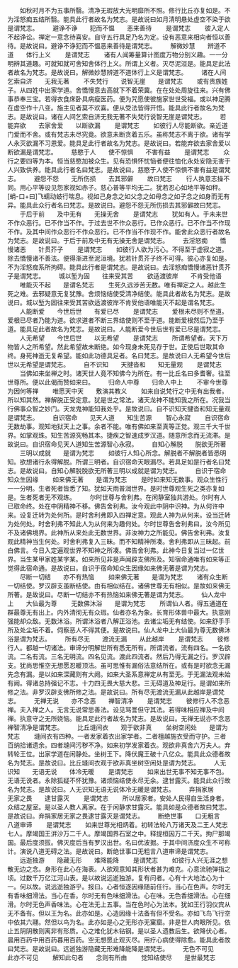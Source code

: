 <!-- { "loadSidebar": true } -->
　　如秋时月不为五事所翳。清净无瑕放大光明靡所不照。修行比丘亦复如是。不为淫怒痴五结所翳。能具此行者故名为梵志。是故说曰如月清明悬处虚空不染于欲是谓梵志。
　　避诤不诤　　犯而不愠　　恶来善待
　　是谓梵志
　　彼入定人不起诤讼。禅定一意念待喜安。自守五行具足乃名为定。设有恶意来相向者恒以善待。是故说曰。避诤不诤犯而不愠恶来善待是谓梵志。
　　解微妙慧　　辨道不道　　体行上义
　　是谓梵志
　　诸有人闻筹量算计图度万物分别义趣。一一分明辨其道趣。可就知就可舍知舍体行上义。所谓上义者。灭尽泥洹是。能具足此法者故名为梵志。是故说曰。解微妙慧辨道不道体行上义是谓梵志。
　　诸在人间　　乞索自济　　无我无著
　　不失梵行　　说智无崖　　是谓梵志
　　或有贵族姓子。从四姓中出家学道。舍憍慢意去高就下不着荣冀。在在处处周旋往来。兴有佛事恭奉三宝。若得衣食床卧具病瘦医药。便为咒愿使彼施家世世受福。或以神足腾在虚空作十八变。施主见者莫不欢喜。便从受法皆得开悟。能具此行者故名为梵志。是故说曰。诸在人间乞索自济无我无著不失梵行说智无崖是谓梵志。
　　若能弃欲　　去家舍爱　　以断欲漏
　　是谓梵志
　　如彼行人尽能断欲。亲近道门爱而不舍。或有梵志未尽究竟。欲意未断贪着五乐。虽称梵志不离于欲。诸有学人永灭欲漏不习恩爱。能具足此行者故名为梵志。是故说曰。若能弃欲去家舍爱以断欲漏是谓梵志。
　　慈愍于人　　使不惊惧　　不害有益
　　是谓梵志
　　众行之要四等为本。恒当慈愍加被众生。见有恐惧怀忧恼者便往恤化永处安隐无害于人兴致供养。能具此行者名曰梵志。是故说曰。慈愍于人使不惊惧不害有益是谓梵志。
　　避怨不怨　　无所伤损　　去其邪僻
　　故曰梵志
　　行人执意志操不同。用心平等设见怨家视如赤子。慈心普等平均无二。犹若忍心如地平等如秤。[蜎-口+曰]飞蠕动蚑行喘息。视如己身念之如父念之如母念之如子念之如身而无有异。能具此众行者名曰梵志。是故说曰。避怨不怨无所伤损去其邪僻故曰梵志。
　　于后于前　　及中无有　　无操无舍
　　是谓梵志
　　犹如有人。于未来世不作众恶行。已不作当不作。于过去世不作众恶行。已作众恶行。已不作当不作现不作。及其中间作众恶行不作众恶行。已不作当不作现不作。能舍此众恶行者故名为梵志。是故说曰。于后于前及中无有无操无舍是谓梵志。
　　去淫怒痴　　憍慢诸恶　　针贯芥子
　　是谓梵志
　　如彼行人欲为污心。不得至于虚寂之道。除去憍慢诸不善法。便得渐进至泥洹境。犹若针贯芥子终不可得。彼心亦复如是。不为淫怒痴系所拘碍。能具此行者是谓梵志。是故说曰。去淫怒痴憍慢诸恶针贯芥子是谓梵志。
　　城以堑为固　　往来受其苦
　　欲适渡彼岸　　不肯受他语
　　唯能灭不起　　是谓名梵志
　　生死久远涉苦无数。唯有禅定之人。越此生死之难。去邪疑意无复犹豫。舍烦恼结使受清净结使。能具此者故名为梵志。是故说曰。城以堑为固往来受其苦欲适渡彼岸不肯受他语唯能灭不起是谓名梵志。
　　人能断爱　　今世后世　　有爱已尽
　　是谓梵志
　　爱根未尽则不至道。爱根已尽者乃能为道。欲求道者不断三界结使则不至于道。能断爱根然后乃至于道。能具足此者故名为梵志。是故说曰。人能断爱今世后世有爱已尽是谓梵志。
　　人无希望　　今世后世　　以无希望
　　是谓梵志
　　所谓希望者。天下万物皆人之所希望。然此希望故未断绝。如今现身未死见存于世。正使后世取其命终。身死神逝无复希望。能如此功德具足者。名曰梵志。是故说曰人无希望今世后世以无希望是谓梵志。
　　自不识知　　天揵沓和　　知无量观
　　是谓梵志
　　当佛如来坐禅之时。诸天世人竟不知佛今为所在。有一比丘名曰多耆奢。往至世尊所。便以此偈而赞如来曰。
　　归命人中尊　　归命人中上
　　不审今世尊　　为因何等禅
　　唯愿天中天　　敷演其教义
　　如来自说梵行之中无有出我者。所以知其然。禅解脱正受定意。犹是世之常法。诸天龙神不能知我之所在。况我当行佛事众智之妙门。天龙鬼神能知我处乎。是故说曰。自不识知天揵沓和知无量观是谓梵志。
　　自识宿命　　见天人道　　知生苦源
　　智心永寂
　　自识宿命无数劫事。观知地狱天上之事。余者不能。唯有佛如来至真等正觉。观三千大千世界。如掌观珠。知生苦源究畅其本。捷疾之智速成罗汉道。随意所念而无流滞。是故说曰。自识宿命见天人道知生苦源智心永寂。
　　自知心解脱　　脱欲无所著
　　三明以成就　　是谓为梵志
　　如彼行人知心所念。解脱者不解脱者皆悉明知。欲想诸行永得解脱。所谓三明者。自识宿命天眼漏尽。若具足如是行者名曰梵志。是故说曰。自知心解脱脱欲无所著三明以成就是谓为梵志。
　　自识于宿命　　知众生因缘
　　如来佛无著　　是谓为梵志
　　是时如来知无数事。观众生性行一一分明。生者死者皆悉了知。犹如天雨普润世界。是时世尊观生死之类亦复如是。生者死者无不观练。
　　尔时世尊与舍利弗。在闲静室独共游处。尔时有人已取命终。处在中阴精神不移。佛告舍利弗。汝今观此中阴中识神。为从何许中来。设复迁转为处何所。是时舍利弗即入四禅定意。观此人神为从何来。设当迁转为处何处。时舍利弗不知此人为从何来为趣何处。尔时世尊告舍利弗曰。汝今所见不及诸佛境界。此神所从来处此无数世界。非汝神力之所能见。佛告舍利弗。汝复观此精神当生何处。时舍利弗复入三昧。而不知精神所凑。舍利弗即从三昧起。前白佛言。今日入定遍观世界不知神之所凑。佛告舍利弗。此神今日复当过一亿世界。当生某甲家姓某字某。如来所见非是声闻辟支佛所及。知宿命通唯有如来等正觉得此宿命通。是故说曰。自识于宿命知众生因缘如来佛无著是谓为梵志。
　　尽断一切结　　亦不有热恼
　　如来佛无著　　是谓为梵志
　　诸有众生断一切结使。罗汉辟支虽断结使。由有相似结在。诸佛世尊无有相似。是故如来佛无所著。是故说曰。尽断一切结亦不有热恼如来佛无著是谓为梵志。
　　仙人龙中上　　大仙最为尊
　　无数佛沐浴　　是谓为梵志
　　所谓仙人者。得五通道在群最尊无有出上。内外清彻无有众瑕。仙者亦名为象。长育形体兽中最大。执意刚强能却众敌。无数沐浴。所谓沐浴者八解正浴池。去诸尘垢无有结使。如来舒手手所及处尘垢不着。伺察恶人不得其便。是故说曰。仙人龙中上大仙最为尊无数佛沐浴是谓为梵志。
　　所有尽无　　渡流无漏　　从此越岸
　　是谓梵志
　　彼修行人。都越一切诸法。审谛分明解世所有悉无所有。所谓流者。流有四名。一名欲流。二名有流。三名无明流。四名见流。渡此四流者。然后乃得无漏之行。罗汉辟支。犹尚思惟空无想愿忍暖顶法。虽可思惟有漏俗法意结所在。或有是时欲念无漏先念有漏。是以如来深藏则有大阙。如来大圣系意禅定从有至无。于无漏法观未始有阙。得诸总持强记不志。十力四无畏大慈大悲。三无碍道及神足行。是谓如来所修之法。非罗汉辟支佛所修之法。是故说曰。所有尽无渡流无漏从此越岸是谓梵志。
　　无禅无说　　亦不念恶　　禅智清净
　　是谓梵志
　　彼修行人不念恶禅。夫入禅之人。无言无说常思善法。设见骂詈但守其法。若得味相应禅及中间禅。执意守之无所娆恼。能具足此行者故名为梵志。是故说曰。无禅无说亦不念恶禅智清净是谓梵志。
　　比丘塳间衣　　观于欲非真
　　坐树空闲处　　是谓为梵志
　　塳间衣有四种。一者发家着衣出家学者。二者檀越施衣受而守护。三者百纳拾诸遗余。四者塳间污秽不净。如来初学发家着衣。观欲非真舍六万夫人。弃转轮王位。出家学道在闲静处。坐树王下。降伏魔王破十八亿众。能具此众德者故名为梵志。是故说曰。比丘塳间衣观于欲非真坐树空闲处是谓为梵志。
　　人无识知　　无语无说　　体冷无暖
　　是谓梵志
　　如来出世无事不知无事不包。无语无说者。永除狐疑不怀犹豫。诸烦恼结使永尽无余。逮甘露灭。能具此众行故名为梵志。是故说曰。人无识知无语无说体冷无暖是谓梵志。
　　弃捐家居　　无家之畏　　逮甘露灭
　　是谓梵志
　　所以居家者。安处人民得自生活身者。众结之屋室。是以圣人教人离家。在于闲静求甘露灭。能具如是众德者故曰梵志。是故说曰。弃捐家居无家之畏逮甘露灭是谓梵志。
　　断绝世事　　口无粗言　　八道审谛
　　是谓梵志
　　如来世尊光相炳着。初转法轮八万诸天及二王人梵志七人。摩竭国王洴沙万二千人。摩竭国界石室之中。释提桓因万二千天。拘尸那竭国。最后度须拔。佛灭度后当有罗汉出世。名曰优波掘。于其中间济度众生不可称计。演说八道无碍之法。是故说曰。断绝世事口无粗言八道审谛是谓梵志。
　　远逝独游　　隐藏无形　　难降能降
　　是谓梵志
　　如彼行人兴无涯之想散无边之念。身形在此心在海表。人欲观意知其形状者甚为难克。心意流驰弹指之顷。过数千万亿江河山表。是以故说远逝独游。复有问者。心有十大地法心为十一。何以故。说远逝独游乎。报曰。心者恒逐因缘随前任行。当心在色声。尔时无有香味细滑法。当心在香。尔时无有色味细滑法。心在味。无色香细滑法。心在细滑。尔时无色声香味法。心在法无上五事。当在色时心为法本。犹如王行羽仪宾从无不备有。但以王为名。此亦如是。心造因缘十法备有但不受名。亦如飞鸟飞行空中依其六翮。然但以鸟为名。此亦如是心之无形亦无窠窟。非是世人肉眼所见。依止五阴阴散则离非有形质。心之难化犹木钻钢。是以圣人遗教后生。欲降伏心者。晨用百药中用百药暮用百药。空无想愿止观灭尽。用疗心病使得除愈。能具此者故曰梵志。是故说曰。远逝独游隐藏无形难降能降是谓梵志。
　　无色不可见　　此亦不可见
　　解知此句者　　念则有所由
　　觉知结使尽　　是世最梵志
